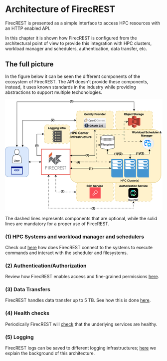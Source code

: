 # Architecture of FirecREST

FirecREST is presented as a simple interface to access HPC resources with an HTTP enabled API. 

In this chapter it is shown how FirecREST is configured from the architectural point of view to provide this integration with HPC clusters, workload manager and schedulers, authentication, data transfer, etc.

## The full picture

In the figure below it can be seen the different components of the ecosystem of FirecREST. The API doesn't provide these components, instead, it uses known standards in the industry while providing abstractions to support multiple techonologies.

![f7t_arch_complete](../../assets/img/arch_complete_infra.svg)

The dashed lines represents components that are optional, while the solid lines are mandatory for a proper use of FirecREST.

### (1) HPC Systems and workload manager and schedulers

Check out [here](./systems/README.md) how does FirecREST connect to the systems to execute commands and interact with the scheduler and filesystems.

### (2) Authentication/Authorization

Review how FirecREST enables access and fine-grained permissions [here](./auth/README.md).

### (3) Data Transfers

FirecREST handles data transfer up to 5 TB. See how this is done [here](./external_storage/README.md).

### (4) Health checks

Periodically FirecREST will [check](./health_checks/README.md) that the underlying services are healthy.

### (5) Logging

FirecREST logs can be saved to different logging infrastructures; [here](./logging/README.md) we explain the background of this architecture.
